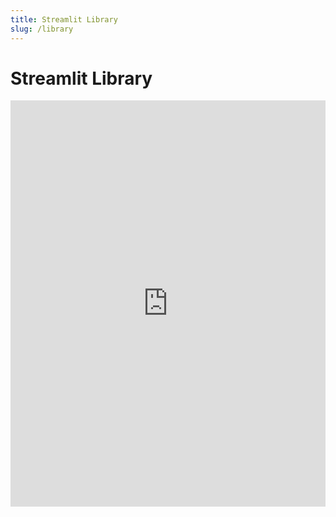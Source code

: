 ```yaml
---
title: Streamlit Library
slug: /library
---
```


# Streamlit Library

<iframe src='https://cdn.knightlab.com/libs/timeline3/latest/embed/index.html?source=1xCKGuO3ClUHDvUyjlxc4Iz7kGduplpuZwDLNW4r7QV4&font=Default&lang=en&initial_zoom=2&height=650' width='100%' height='650' webkitallowfullscreen mozallowfullscreen allowfullscreen frameborder='0'></iframe>

